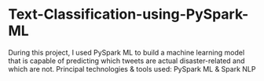 # Text-Classification-using-PySpark-ML
During this project, I used PySpark ML to build a machine learning model that is capable of predicting which tweets are actual disaster-related and which are not.
Principal technologies & tools used: PySpark ML & Spark NLP
